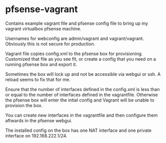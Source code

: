 # pfsense-vagrant
Contains example vagrant file and pfsense config file to bring up my vagrant virtualbox pfsense machine.

Usernames for webconfig are admin/vagrant and vagrant/vagrant. Obviously this is not secure for production.

Vagrant file copies config.xml to the pfsense box for provisioning. Customized that file as you see fit, or create a config that you need on a running pfsense box and export it.

Sometimes the box will lock up and not be accessible via webgui or ssh. A reload seems to fix that for me.

Ensure that the number of interfaces defined in the config.xml is less than or equal to the number of interfaces defined in the vagrantfile. Otherwise the pfsense box will enter the intial config and Vagrant will be unable to provision the box.

You can create new interfaces in the vagrantfile and then configure them aftwards in the pfsense webgui.

The installed config on the box has one NAT interface and one private interface on 192.168.222.1/24.